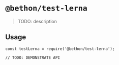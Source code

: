 # `@bethon/test-lerna`

> TODO: description

## Usage

```
const testLerna = require('@bethon/test-lerna');

// TODO: DEMONSTRATE API
```
